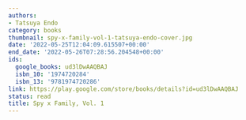 ```yaml
---
authors:
- Tatsuya Endo
category: books
thumbnail: spy-x-family-vol-1-tatsuya-endo-cover.jpg
date: '2022-05-25T12:04:09.615507+00:00'
end_date: '2022-05-26T07:28:56.204548+00:00'
ids:
  google_books: ud3lDwAAQBAJ
  isbn_10: '1974720284'
  isbn_13: '9781974720286'
link: https://play.google.com/store/books/details?id=ud3lDwAAQBAJ
status: read
title: Spy x Family, Vol. 1
---
```

